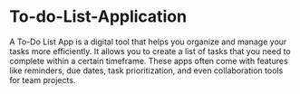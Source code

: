 # To-do-List-Application
A To-Do List App is a digital tool that helps you organize and manage your tasks more efficiently. It allows you to create a list of tasks that you need to complete within a certain timeframe. These apps often come with features like reminders, due dates, task prioritization, and even collaboration tools for team projects.
